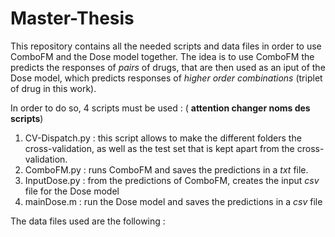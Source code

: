# Master-Thesis

This repository contains all the needed scripts and data files in order to use ComboFM and the Dose model together. The idea is to use ComboFM the predicts the responses of *pairs* of drugs, that are then used as an iput of the Dose model, which predicts responses of *higher order combinations* (triplet of drug in this work). 

In order to do so, 4 scripts must be used : ( **attention changer noms des scripts**)
  1) CV-Dispatch.py : this script allows to make the different folders the cross-validation, as well as the test set that is kept apart from the cross-validation.
  2) ComboFM.py : runs ComboFM and saves the predictions in a *txt* file.
  3) InputDose.py : from the predictions of ComboFM, creates the input *csv* file for the Dose model
  4) mainDose.m :  run the Dose model and saves the predictions in a *csv* file


The data files used are the following : 


